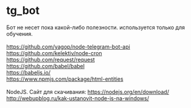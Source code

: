 # tg_bot

Бот не несет пока какой-либо полезности. используется только для обучения.<br>
<br>
https://github.com/yagop/node-telegram-bot-api <br>
https://github.com/kelektiv/node-cron<br>
https://github.com/request/request<br>
https://github.com/babel/babel<br>
https://babeljs.io/<br>
https://www.npmjs.com/package/html-entities<br>
<br>
NodeJS. Сайт для скачивания: https://nodejs.org/en/download/<br>
http://webupblog.ru/kak-ustanovit-node-js-na-windows/<br>
